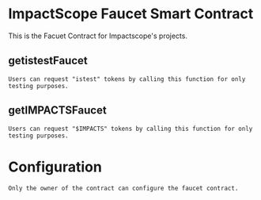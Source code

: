 # ImpactScope Faucet Smart Contract

This is the Facuet Contract for Impactscope's projects.

## getistestFaucet

    Users can request "istest" tokens by calling this function for only testing purposes.

## getIMPACTSFaucet

    Users can request "$IMPACTS" tokens by calling this function for only testing purposes.

# Configuration

    Only the owner of the contract can configure the faucet contract.
